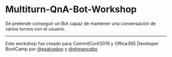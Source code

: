# Multiturn-QnA-Bot-Workshop

Se pretende conseguir un Bot capaz de mantener una conversación de varios turnos con el usuario.

--------------------------------------------------
Este workshop fue creado para CommitConf2019 y Office365 Developer BootCamp por [@esalcedoo](https://twitter.com/esalcedoo) y [@shmancebo](https://twitter.com/shmancebo)
